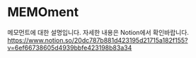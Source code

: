 # MEMOment
메모먼트에 대한 설명입니다.
자세한 내용은 Notion에서 확인바랍니다.
https://www.notion.so/20dc787b881d423195d21715a182f155?v=6ef66738605d4939bbfe423198b83a34
